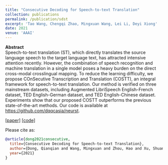 ```yaml
---
title: "Consecutive Decoding for Speech-to-text Translation"
collection: publications
permalink: /publication/sdst
excerpt: 'Tao Wang, Chengqi Zhao, Mingxuan Wang, Lei Li, Deyi Xiong'
date: 2021
venue: 'AAAI'
---
```


**Abstract** <br>
Speech-to-text translation (ST), which directly translates the source language speech to the target language text, has attracted intensive attention recently. However, the combination of speech recognition and machine translation in a single model poses a heavy burden on the direct cross-modal crosslingual mapping. To reduce the learning difficulty, we propose COnSecutive Transcription and Translation (COSTT), an integral framework for speech-to-text translation. Our method is verified on three mainstream datasets, including Augmented LibriSpeech English-French dataset, TED English-German dataset, and TED English-Chinese dataset. Experiments show that our proposed COSTT outperforms the previous state-of-the-art methods. Our code is available at https://github.com/dqqcasia/neurst.

[[paper]](https://www.aaai.org/AAAI21Papers/AAAI-9845.DongQ.pdf) [[code]](https://github.com/dqqcasia/neurst)

Please cite as:
```bibtex
@article{dong2021consecutive,
  title={Consecutive Decoding for Speech-to-text Translation},
  author={Dong, Qianqian and Wang, Mingxuan and Zhou, Hao and Xu, Shuang and Xu, Bo and Li, Lei},
  year={2021}
}
```

